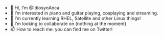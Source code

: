 - 👋 Hi, I’m @IdiosynAnca
- 👀 I’m interested in piano and guitar playing, cosplaying and streaming.
- 🌱 I’m currently learning RHEL, Satellite and other Linux things!
- 💞️ I’m looking to collaborate on (nothing at the moment)
- 📫 How to reach me: you can find me on Twitter!

<!---
IdiosynAnca/IdiosynAnca is a ✨ special ✨ repository because its `README.md` (this file) appears on your GitHub profile.
You can click the Preview link to take a look at your changes.
--->
